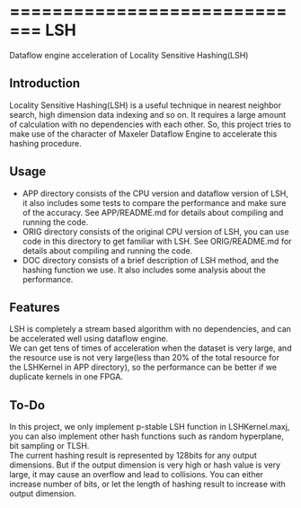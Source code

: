 =============================
LSH
=============================

Dataflow engine acceleration of Locality Sensitive Hashing(LSH)


Introduction
------------

Locality Sensitive Hashing(LSH) is a useful technique in nearest neighbor search, high dimension data indexing and so on. It requires a large amount of calculation with no dependencies with each other. So, this project tries to make use of the character of Maxeler Dataflow Engine to accelerate this hashing procedure.  


Usage
-----

* APP directory consists of the CPU version and dataflow version of LSH, it also includes some tests to compare the performance and make sure of the accuracy. See APP/README.md for details about compiling and running the code.   
* ORIG directory consists of the original CPU version of LSH, you can use code in this directory to get familiar with LSH. See ORIG/README.md for details about compiling and running the code.   
* DOC directory consists of a brief description of LSH method, and the hashing function we use. It also includes some analysis about the performance.  


Features
--------

LSH is completely a stream based algorithm with no dependencies, and can be accelerated well using dataflow engine.  
We can get tens of times of acceleration when the dataset is very large, and the resource use is not very large(less than 20% of the total resource for the LSHKernel in APP directory), so the performance can be better if we duplicate kernels in one FPGA.  

To-Do
-----

In this project, we only implement p-stable LSH function in LSHKernel.maxj, you can also implement other hash functions such as random hyperplane, bit sampling or TLSH.  
The current hashing result is represented by 128bits for any output dimensions. But if the output dimension is very high or hash value is very large, it may cause an overflow and lead to collisions. You can either increase number of bits, or let the length of hashing result to increase with output dimension.   
